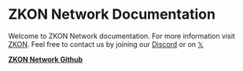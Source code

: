 # ZKON Network Documentation 

Welcome to ZKON Network documentation. For more information visit [ZKON](https://zkon.xyz). Feel free to contact us by joining our [Discord](https://discord.gg/AnmcW4HY2M) or on [𝕏](https://twitter.com/zkon_network)

[**ZKON Network Github**](https://github.com/ZKON-Network)
